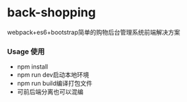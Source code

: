 # back-shopping
  webpack+es6+bootstrap简单的购物后台管理系统前端解决方案

### Usage 使用
- npm install
- npm run dev启动本地环境
- npm run build编译打包文件
- 可前后端分离也可以混编